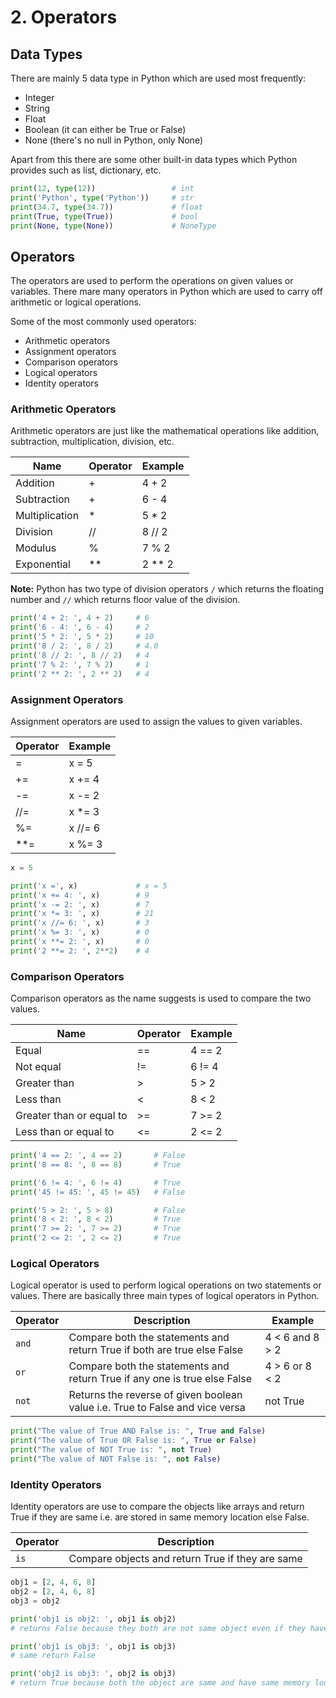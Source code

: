 # 2. Operators

## Data Types

There are mainly 5 data type in Python which are used most frequently:

- Integer
- String
- Float
- Boolean (it can either be True or False)
- None (there's no null in Python, only None)

Apart from this there are some other built-in data types which Python provides such as list, dictionary, etc.

```python
print(12, type(12))                 # int
print('Python', type('Python'))     # str
print(34.7, type(34.7))             # float
print(True, type(True))             # bool
print(None, type(None))             # NoneType
```

## Operators

The operators are used to perform the operations on given values or variables. There mare many operators in Python which are used to carry off arithmetic or logical operations.

Some of the most commonly used operators:

- Arithmetic operators
- Assignment operators
- Comparison operators
- Logical operators
- Identity operators

### Arithmetic Operators

Arithmetic operators are just like the mathematical operations like addition, subtraction, multiplication, division, etc.

| Name | Operator | Example |
| ---- | -------- | ------- |
| Addition | + | 4 + 2 |
| Subtraction | + | 6 - 4 |
| Multiplication | * | 5 * 2 |
| Division | // | 8 // 2 |
| Modulus | % | 7 % 2 |
| Exponential | ** | 2 ** 2|

**Note:** Python has two type of division operators `/` which returns the floating number and `//` which returns floor value of the division.

```python
print('4 + 2: ', 4 + 2)     # 6
print('6 - 4: ', 6 - 4)     # 2
print('5 * 2: ', 5 * 2)     # 10
print('8 / 2: ', 8 / 2)     # 4.0
print('8 // 2: ', 8 // 2)   # 4
print('7 % 2: ', 7 % 2)     # 1
print('2 ** 2: ', 2 ** 2)   # 4
```

### Assignment Operators

Assignment operators are used to assign the values to given variables.

| Operator | Example |
| ---- | ------- |
| = | x = 5 |
| += | x += 4 |
| -= | x -= 2 |
| //= | x *= 3 |
| %= | x //= 6 |
| **= | x %= 3 |

```python
x = 5

print('x =', x)             # x = 5
print('x += 4: ', x)        # 9
print('x -= 2: ', x)        # 7
print('x *= 3: ', x)        # 21
print('x //= 6: ', x)       # 3
print('x %= 3: ', x)        # 0
print('x **= 2: ', x)       # 0
print('2 **= 2: ', 2**2)    # 4 
```

### Comparison Operators

Comparison operators as the name suggests is used to compare the two values.

| Name | Operator | Example |
| ---- | -------- | ------- |
| Equal | == | 4 == 2 |
| Not equal | != | 6 != 4 |
| Greater than | > | 5 > 2 |
| Less than | < | 8 < 2 |
| Greater than or equal to | >= | 7 >= 2 |
| Less than or equal to | <= | 2 <= 2 |

```python
print('4 == 2: ', 4 == 2)       # False
print('8 == 8: ', 8 == 8)       # True

print('6 != 4: ', 6 != 4)       # True
print('45 != 45: ', 45 != 45)   # False

print('5 > 2: ', 5 > 8)         # False
print('8 < 2: ', 8 < 2)         # True
print('7 >= 2: ', 7 >= 2)       # True
print('2 <= 2: ', 2 <= 2)       # True
```

### Logical Operators

Logical operator is used to perform logical operations on two statements or values. There are basically three main types of logical operators in Python.

| Operator | Description | Example |
| ---- | -------- | ------- |
| `and` | Compare both the statements and return True if both are true else False | 4 < 6 and 8 > 2 |
| `or` | Compare both the statements and return True if any one is true else False | 4 > 6 or 8 < 2 |
| `not` | Returns the reverse of given boolean value i.e. True to False and vice versa | not True |

```python
print("The value of True AND False is: ", True and False)
print("The value of True OR False is: ", True or False)
print("The value of NOT True is: ", not True)
print("The value of NOT False is: ", not False)
```

### Identity Operators

Identity operators are use to compare the objects like arrays and return True if they are same i.e. are stored in same memory location else False.

| Operator | Description |
| ---- | -------- |
| `is` | Compare objects and return True if they are same |

```python
obj1 = [2, 4, 6, 8]
obj2 = [2, 4, 6, 8]
obj3 = obj2

print('obj1 is obj2: ', obj1 is obj2)
# returns False because they both are not same object even if they have same content, use == operator to compare

print('obj1 is obj3: ', obj1 is obj3)
# same return False

print('obj2 is obj3: ', obj2 is obj3)
# return True because both the object are same and have same memory location
```
